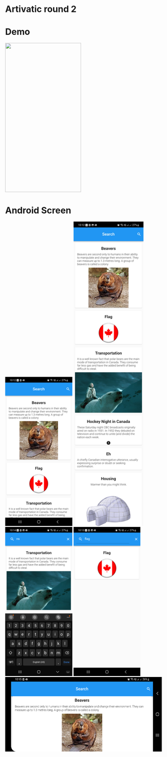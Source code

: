# Artivatic round 2

# Demo
<img height="480px" width="244px" src="https://github.com/ayush278/artivaticround2/blob/31f1365690758a8391b47aeded9a27e8f4ce0af4/artivaticround/screenshots/gif/Screen.gif">

# Android Screen
<img height="480px" src="https://raw.githubusercontent.com/ayush278/artivaticround2/31f1365690758a8391b47aeded9a27e8f4ce0af4/artivaticround/screenshots/Screenshot_1.png"> 

<img width="225px" src="https://raw.githubusercontent.com/ayush278/artivaticround2/31f1365690758a8391b47aeded9a27e8f4ce0af4/artivaticround/screenshots/Screenshot_2.jpg"> 

<img height="480px" src="https://raw.githubusercontent.com/ayush278/artivaticround2/31f1365690758a8391b47aeded9a27e8f4ce0af4/artivaticround/screenshots/Screenshot_4.png"> 


<img height="480px" src="https://raw.githubusercontent.com/ayush278/artivaticround2/31f1365690758a8391b47aeded9a27e8f4ce0af4/artivaticround/screenshots/Screenshot_3.png"> 

<img height="240px" src="https://raw.githubusercontent.com/ayush278/artivaticround2/31f1365690758a8391b47aeded9a27e8f4ce0af4/artivaticround/screenshots/Screenshot_5.png"> 
